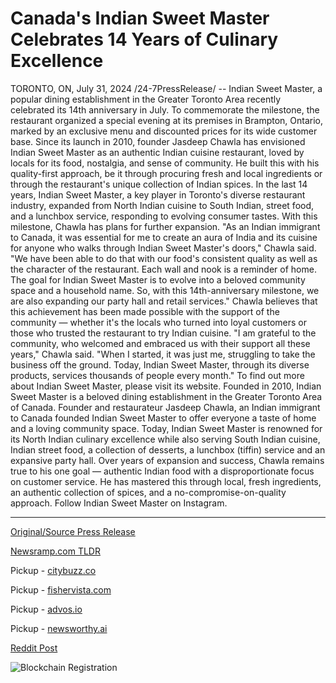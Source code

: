 # Canada's Indian Sweet Master Celebrates 14 Years of Culinary Excellence

TORONTO, ON, July 31, 2024 /24-7PressRelease/ -- Indian Sweet Master, a popular dining establishment in the Greater Toronto Area recently celebrated its 14th anniversary in July. To commemorate the milestone, the restaurant organized a special evening at its premises in Brampton, Ontario, marked by an exclusive menu and discounted prices for its wide customer base.   Since its launch in 2010, founder Jasdeep Chawla has envisioned Indian Sweet Master as an authentic Indian cuisine restaurant, loved by locals for its food, nostalgia, and sense of community. He built this with his quality-first approach, be it through procuring fresh and local ingredients or through the restaurant's unique collection of Indian spices.   In the last 14 years, Indian Sweet Master, a key player in Toronto's diverse restaurant industry, expanded from North Indian cuisine to South Indian, street food, and a lunchbox service, responding to evolving consumer tastes. With this milestone, Chawla has plans for further expansion.   "As an Indian immigrant to Canada, it was essential for me to create an aura of India and its cuisine for anyone who walks through Indian Sweet Master's doors," Chawla said. "We have been able to do that with our food's consistent quality as well as the character of the restaurant. Each wall and nook is a reminder of home. The goal for Indian Sweet Master is to evolve into a beloved community space and a household name. So, with this 14th-anniversary milestone, we are also expanding our party hall and retail services."  Chawla believes that this achievement has been made possible with the support of the community — whether it's the locals who turned into loyal customers or those who trusted the restaurant to try Indian cuisine.   "I am grateful to the community, who welcomed and embraced us with their support all these years," Chawla said. "When I started, it was just me, struggling to take the business off the ground. Today, Indian Sweet Master, through its diverse products, services thousands of people every month."  To find out more about Indian Sweet Master, please visit its website.  Founded in 2010, Indian Sweet Master is a beloved dining establishment in the Greater Toronto Area of Canada. Founder and restaurateur Jasdeep Chawla, an Indian immigrant to Canada founded Indian Sweet Master to offer everyone a taste of home and a loving community space. Today, Indian Sweet Master is renowned for its North Indian culinary excellence while also serving South Indian cuisine, Indian street food, a collection of desserts, a lunchbox (tiffin) service and an expansive party hall. Over years of expansion and success, Chawla remains true to his one goal — authentic Indian food with a disproportionate focus on customer service. He has mastered this through local, fresh ingredients, an authentic collection of spices, and a no-compromise-on-quality approach. Follow Indian Sweet Master on Instagram. 

---

[Original/Source Press Release](https://www.24-7pressrelease.com/press-release/512944/canadas-indian-sweet-master-celebrates-14-years-of-culinary-excellence)
                    

[Newsramp.com TLDR](https://newsramp.com/curated-news/indian-sweet-master-celebrates-14th-anniversary-with-exclusive-event/95f6b73a51622df0ad7629eaaddc909a) 


Pickup - [citybuzz.co](https://citybuzz.co/2024/07/31/indian-sweet-master-marks-14-years-of-culinary-excellence-in-toronto)

Pickup - [fishervista.com](https://fishervista.com/en/indian-sweet-master-celebrates-14-years-of-culinary-excellence-in-toronto/20245387)

Pickup - [advos.io](https://advos.io/en/indian-sweet-master-celebrates-14-years-of-culinary-excellence-in-greater-toronto-area/20245387)

Pickup - [newsworthy.ai](https://newsworthy.ai/curated/indian-sweet-master-marks-14-years-of-culinary-excellence-in-toronto)
 



[Reddit Post](https://www.reddit.com/r/Business_NewsRamp/comments/1eggwlk/indian_sweet_master_celebrates_14th_anniversary/) 



![Blockchain Registration](https://cdn.newsramp.app/24-7PressRelease/qrcode/247/31/openMhGS.webp)